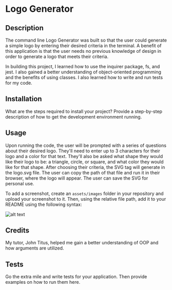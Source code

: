# Logo Generator

## Description

The command line Logo Generator was built so that the user could generate a simple logo by entering their desired criteria in the terminal. A benefit of this application is that the user needs no previous knowledge of design in order to generate a logo that meets their criteria.

In building this project, I learned how to use the inquirer package, fs, and jest. I also gained a better understanding of object-oriented programming and the benefits of using classes. I also learned how to write and run tests for my code.

## Installation



What are the steps required to install your project? Provide a step-by-step description of how to get the development environment running.

## Usage

Upon running the code, the user will be prompted with a series of questions about their desired logo. They'll need to enter up to 3 characters for their logo and a color for that text. They'll also be asked what shape they would like their logo to be: a triangle, circle, or square, and what color they would like for that shape. After choosing their criteria, the SVG tag will generate in the logo.svg file. The user can copy the path of that file and run it in their browser, where the logo will appear. The user can save the SVG for personal use.

To add a screenshot, create an `assets/images` folder in your repository and upload your screenshot to it. Then, using the relative file path, add it to your README using the following syntax:

![alt text](assets/images/screenshot.png)

## Credits



My tutor, John Titus, helped me gain a better understanding of OOP and how arguments are utilized.

## Tests



Go the extra mile and write tests for your application. Then provide examples on how to run them here.